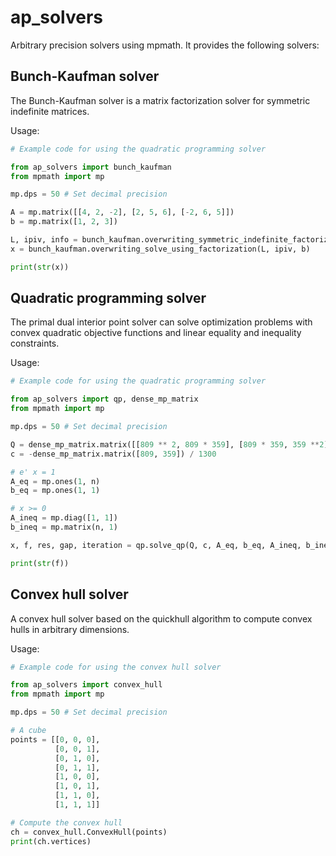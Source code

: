 # ap_solvers

Arbitrary precision solvers using mpmath. It provides the following solvers:

## Bunch-Kaufman solver

The Bunch-Kaufman solver is a matrix factorization solver for symmetric indefinite matrices.

Usage:
```python
# Example code for using the quadratic programming solver

from ap_solvers import bunch_kaufman
from mpmath import mp

mp.dps = 50 # Set decimal precision

A = mp.matrix([[4, 2, -2], [2, 5, 6], [-2, 6, 5]])
b = mp.matrix([1, 2, 3])

L, ipiv, info = bunch_kaufman.overwriting_symmetric_indefinite_factorization(A)
x = bunch_kaufman.overwriting_solve_using_factorization(L, ipiv, b)

print(str(x))
```

## Quadratic programming solver

The primal dual interior point solver can solve optimization problems with convex quadratic objective functions and linear equality and inequality constraints.

Usage:
```python
# Example code for using the quadratic programming solver

from ap_solvers import qp, dense_mp_matrix
from mpmath import mp

mp.dps = 50 # Set decimal precision

Q = dense_mp_matrix.matrix([[809 ** 2, 809 * 359], [809 * 359, 359 **2]]) / 1300 ** 2
c = -dense_mp_matrix.matrix([809, 359]) / 1300

# e' x = 1
A_eq = mp.ones(1, n)
b_eq = mp.ones(1, 1)

# x >= 0
A_ineq = mp.diag([1, 1])
b_ineq = mp.matrix(n, 1)

x, f, res, gap, iteration = qp.solve_qp(Q, c, A_eq, b_eq, A_ineq, b_ineq, dense_mp_matrix)

print(str(f))
```

## Convex hull solver

A convex hull solver based on the quickhull algorithm to compute convex hulls in arbitrary dimensions.

Usage:
```python
# Example code for using the convex hull solver

from ap_solvers import convex_hull
from mpmath import mp

mp.dps = 50 # Set decimal precision

# A cube
points = [[0, 0, 0],
          [0, 0, 1], 
          [0, 1, 0], 
          [0, 1, 1], 
          [1, 0, 0], 
          [1, 0, 1], 
          [1, 1, 0], 
          [1, 1, 1]]

# Compute the convex hull
ch = convex_hull.ConvexHull(points)
print(ch.vertices)
```
